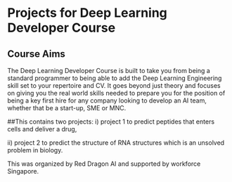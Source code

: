 # Projects for Deep Learning Developer Course
## Course Aims
The Deep Learning Developer Course is built to take you from being a standard programmer to being able to add the Deep Learning Engineering skill set to your repertoire and CV. It goes beyond just theory and focuses on giving you the real world skills needed to prepare you for the position of being a key first hire for any company looking to develop an AI team, whether that be a start-up, SME or MNC. 

##This contains two projects: 
i) project 1 to predict peptides that enters cells and deliver a drug, 

ii) project 2 to predict the structure of RNA structures which is an unsolved problem in biology. 

This was organized by Red Dragon AI and supported by workforce Singapore. 
